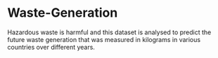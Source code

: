 # Waste-Generation
Hazardous waste is harmful and this dataset is analysed to predict the future waste generation that was measured in kilograms in various countries over different years.
